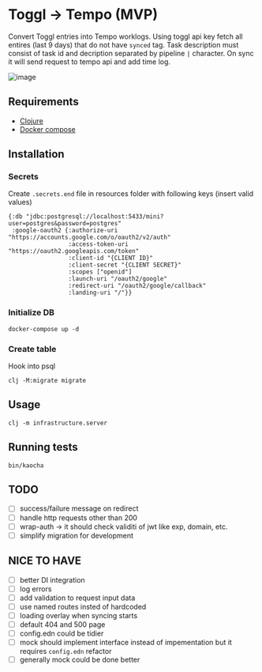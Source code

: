 
# Toggl -> Tempo (MVP)

Convert Toggl entries into Tempo worklogs. Using toggl api key fetch all entires (last 9 days) that do not have `synced` tag. Task description must consist of task id and decription separated by pipeline `|` character. On sync it will send request to tempo api and add time log.

![image](https://user-images.githubusercontent.com/4154034/152775907-6a85c1f3-d81f-429e-8243-9f60d4b14262.png)


## Requirements

* [Clojure](https://clojure.org/guides/getting_started)
* [Docker compose](https://docs.docker.com/compose/install/)

## Installation

### Secrets

Create `.secrets.end` file in resources folder with following keys (insert valid values)

```
{:db "jdbc:postgresql://localhost:5433/mini?user=postgres&password=postgres"
 :google-oauth2 {:authorize-uri "https://accounts.google.com/o/oauth2/v2/auth"
                 :access-token-uri "https://oauth2.googleapis.com/token"
                 :client-id "{CLIENT ID}"
                 :client-secret "{CLIENT SECRET}"
                 :scopes ["openid"]
                 :launch-uri "/oauth2/google"
                 :redirect-uri "/oauth2/google/callback"
                 :landing-uri "/"}}
```
### Initialize DB

```
docker-compose up -d
```

### Create table

Hook into psql

```
clj -M:migrate migrate
```
## Usage

```
clj -m infrastructure.server
```

## Running tests

```
bin/kaocha
```

## TODO
- [ ] success/failure message on redirect
- [ ] handle http requests other than 200
- [ ] wrap-auth -> it should check validiti of jwt like exp, domain, etc.
- [ ] simplify migration for development

## NICE TO HAVE
- [ ] better DI integration
- [ ] log errors
- [ ] add validation to request input data
- [ ] use named routes insted of hardcoded
- [ ] loading overlay when syncing starts
- [ ] default 404 and 500 page
- [ ] config.edn could be tidier
- [ ] mock should implement interface instead of impementation but it requires `config.edn` refactor
- [ ] generally mock could be done better
